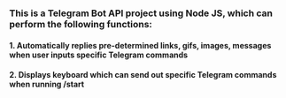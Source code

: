 ### This is a Telegram Bot API project using Node JS, which can perform the following functions:
#### 1. Automatically replies pre-determined links, gifs, images, messages when user inputs specific Telegram commands
#### 2. Displays keyboard which can send out specific Telegram commands when running /start
